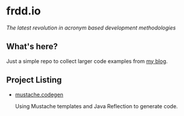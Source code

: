 # frdd.io

*The latest revolution in acronym based development methodologies*

## What's here?
Just a simple repo to collect larger code examples from [my blog](www.frdd.io).

## Project Listing

- [mustache.codegen](http://www.frdd.io/code-generation-with-tom-selleck/)

	Using Mustache templates and Java Reflection to generate code.

